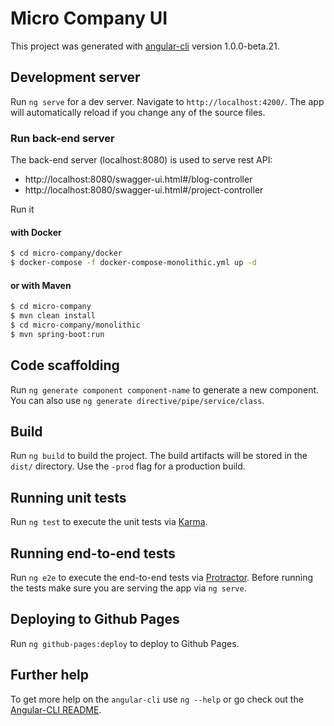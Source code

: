 # Micro Company UI

This project was generated with [angular-cli](https://github.com/angular/angular-cli) version 1.0.0-beta.21.

## Development server
Run `ng serve` for a dev server. Navigate to `http://localhost:4200/`. The app will automatically reload if you change any of the source files.

### Run back-end server
The back-end server (localhost:8080) is used to serve rest API:

- http://localhost:8080/swagger-ui.html#/blog-controller
- http://localhost:8080/swagger-ui.html#/project-controller

Run it

#### with Docker
```bash
$ cd micro-company/docker
$ docker-compose -f docker-compose-monolithic.yml up -d
```
#### or with Maven
```bash
$ cd micro-company
$ mvn clean install
$ cd micro-company/monolithic
$ mvn spring-boot:run
```

## Code scaffolding

Run `ng generate component component-name` to generate a new component. You can also use `ng generate directive/pipe/service/class`.

## Build

Run `ng build` to build the project. The build artifacts will be stored in the `dist/` directory. Use the `-prod` flag for a production build.

## Running unit tests

Run `ng test` to execute the unit tests via [Karma](https://karma-runner.github.io).

## Running end-to-end tests

Run `ng e2e` to execute the end-to-end tests via [Protractor](http://www.protractortest.org/).
Before running the tests make sure you are serving the app via `ng serve`.

## Deploying to Github Pages

Run `ng github-pages:deploy` to deploy to Github Pages.

## Further help

To get more help on the `angular-cli` use `ng --help` or go check out the [Angular-CLI README](https://github.com/angular/angular-cli/blob/master/README.md).
